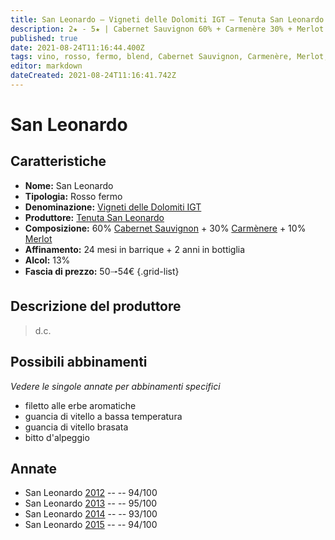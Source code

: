 ```yaml
---
title: San Leonardo – Vigneti delle Dolomiti IGT – Tenuta San Leonardo – Trentino (IT) – 50🠒54€
description: 2★ - 5★ | Cabernet Sauvignon 60% + Carmenère 30% + Merlot 10% | Filetto alle erbe aromatiche – Guancia di vitello a bassa temperatura – Guancia di vitello brasata – Bitto d'alpeggio
published: true
date: 2021-08-24T11:16:44.400Z
tags: vino, rosso, fermo, blend, Cabernet Sauvignon, Carmenère, Merlot, italia, trentino, filetto alle erbe aromatiche, guancia di vitello a bassa temperatura, guancia di vitello brasata, bitto d'alpeggio, 50🠒54€, 5 stelle
editor: markdown
dateCreated: 2021-08-24T11:16:41.742Z
---
```


# San Leonardo

## Caratteristiche
- **Nome:** San Leonardo 
- **Tipologia:** Rosso fermo
- **Denominazione:** [Vigneti delle Dolomiti IGT](/denominazioni/Italia/Trentino/IGT/Vigneti-delle-Dolomiti)
- **Produttore:** [Tenuta San Leonardo](/produttori/Italia/Trentino/Tenuta-San-Leonardo) 
- **Composizione:** 60% [Cabernet Sauvignon](/vitigni/Francia/bacca-bianca/cabernet-sauvignon) + 30% [Carmènere](/vitigni/Francia/bacca-nera/carmenere.md) + 10% [Merlot](/vitigni/Francia/bacca-nera/merlot)
- **Affinamento:** 24 mesi in barrique + 2 anni in bottiglia 
- **Alcol:** 13%
- **Fascia di prezzo:** 50🠒54€
{.grid-list}

## Descrizione del produttore

> d.c.


## Possibili abbinamenti
*Vedere le singole annate per abbinamenti specifici*

- filetto alle erbe aromatiche
- guancia di vitello a bassa temperatura
- guancia di vitello brasata
- bitto d'alpeggio

## Annate
- San Leonardo [2012](vini/Italia/Trentino/Tenuta-San-Leonardo/San-Leonardo/2012) -- <span class="star-5"></span> -- 94/100
- San Leonardo [2013](vini/Italia/Trentino/Tenuta-San-Leonardo/San-Leonardo/2013) -- <span class="star-5"></span> -- 95/100
- San Leonardo [2014](vini/Italia/Trentino/Tenuta-San-Leonardo/San-Leonardo/2014) -- <span class="star-5"></span> -- 93/100
- San Leonardo [2015](vini/Italia/Trentino/Tenuta-San-Leonardo/San-Leonardo/2015) -- <span class="star-5"></span> -- 94/100




